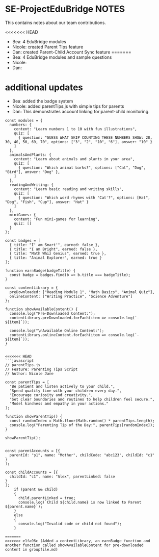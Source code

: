 # SE-ProjectEduBridge NOTES

This contains notes about our team contributions.

<<<<<<< HEAD
- Bea: 4 EduBridge modules
- Nicole: created Parent Tips feature 
- Dan: created Parent-Child Account Sync feature
=======
- Bea: 4 EduBridge modules and sample questions 
- Nicole: 
- Dan: 

# additional updates
- Bea: added the badge system
- Nicole: added parentTips.js with simple tips for parents  
- Dan: This demonstrates account linking for parent-child monitoring.

```javasacript
const modules = {
  numbers: {
    content: "Learn numbers 1 to 10 with fun illustrations",
    quiz: [
      { question: "GUESS WHAT SKIP COUNTING THESE NUMBERS SHOW: 20, 30, 40, 50, 60, 70", options: ["3", "2", "10", "6"], answer: "10" }
    ]
  },
  animalsAndPlants: {
    content: "Learn about animals and plants in your area",
    quiz: [
      { question: "Which animal barks?", options: ["Cat", "Dog", "Bird"], answer: "Dog" },
    ]
  },
  readingAndWriting: {
    content: "Learn basic reading and writing skills",
    quiz: [
      { question: "Which word rhymes with 'Cat'?", options: [Hat", "Dog", "Fish", "Cup"], answer: "Hat" }
    ]
  },
  miniGames: {
    content: "Fun mini-games for learning",
    quiz: []
  }
};

const badges = [
  { title: "I' am Smart'", earned: false },
  { title: "I am Bright", earned: false },
  { title: "Math Whiz Genius", earned: true },
  { title: "Animal Explorer", earned: true }
];

function earnBadge(badgeTitle) {
  const badge = badges.find(b => b.title === badgeTitle);
}

const contentLibrary = {
  preDownloaded: ["Reading Module 1", "Math Basics", "Animal Quiz"],
  onlineContent: ["Writing Practice", "Science Adventure"]
};

function showAvailableContent() {
  console.log("Pre-Downloaded Content:");
  contentLibrary.preDownloaded.forEach(item => console.log(`- ${item}`));

  console.log("\nAvailable Online Content:");
  contentLibrary.onlineContent.forEach(item => console.log(`- ${item}`));
}


<<<<<<< HEAD
```javascript
// parentTips.js
// Feature: Parenting Tips Script
// Author: Nicole Jane

const parentTips = [
  "Be patient and listen actively to your child.",
  "Spend quality time with your children every day.",
  "Encourage curiosity and creativity.",
  "Set clear boundaries and routines to help children feel secure.",
  "Model kindness and empathy in your actions."
];

function showParentTip() {
  const randomIndex = Math.floor(Math.random() * parentTips.length);
  console.log("Parenting Tip of the Day:", parentTips[randomIndex]);
}

showParentTip();


const parentAccounts = [{ 
  parentId: "p1", name: "Mother", childCode: "abc123", childId: "c1" 
}
];

const childAccounts = [{ 
  childId: "c1", name: "Alex", parentLinked: false 
}
];
    if (parent && child) 
    {
      child.parentLinked = true;
      console.log(`Child ${child.name} is now linked to Parent ${parent.name}`);
    } 
    else 
    {
      console.log("Invalid code or child not found");
    }

=======
>>>>>>> e1fa96c (Added a contentLibrary, an earnBadge function and another function called showAvailableContent for pre-downloaded content in groupfile.md)
